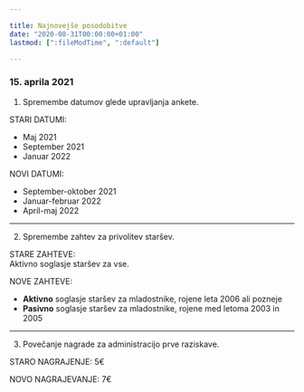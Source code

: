 ```yaml
---

title: Najnovejše posodobitve
date: "2020-08-31T00:00:00+01:00"
lastmod: [":fileModTime", ":default"]

---
```


### 15. aprila 2021

1. Spremembe datumov glede upravljanja ankete.

STARI DATUMI:
- Maj 2021
- September 2021
- Januar 2022

NOVI DATUMI:
- September-oktober 2021
- Januar-februar 2022
- April-maj 2022

---
2. Spremembe zahtev za privolitev staršev.

STARE ZAHTEVE:\
Aktivno soglasje staršev za vse.

NOVE ZAHTEVE:

- **Aktivno** soglasje staršev za mladostnike, rojene leta 2006 ali pozneje
- **Pasivno** soglasje staršev za mladostnike, rojene med letoma 2003 in 2005

---
3. Povečanje nagrade za administracijo prve raziskave.

STARO NAGRAJENJE: 5€

NOVO NAGRAJEVANJE: 7€